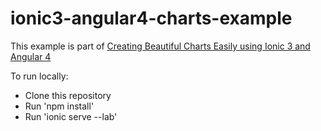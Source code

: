 # ionic3-angular4-charts-example

This example is part of [Creating Beautiful Charts Easily using Ionic 3 and Angular 4](https://www.djamware.com/post/598953f880aca768e4d2b12b/creating-beautiful-charts-easily-using-ionic-3-and-angular-4)

To run locally:
- Clone this repository
- Run 'npm install'
- Run 'ionic serve --lab'
